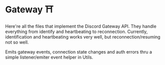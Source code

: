 # Gateway ⛩️

Here're all the files that implement the Discord Gateway API.
They handle everything from identify and heartbeating to 
reconnection. Currently, identification and heartbeating works
very well, but reconnection/resuming not so well.

Emits gateway events, connection state changes and auth errors
thru a simple listener/emiter event helper in Utils.

